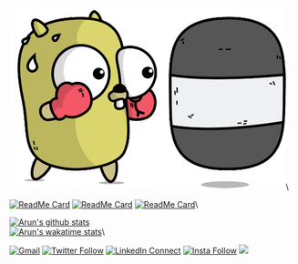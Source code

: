 ![image](https://github.com/arunsri7/arunsri7/blob/master/goGopher.gif)\

[![ReadMe Card](https://github-readme-stats.vercel.app/api/pin/?username=arunsri7&repo=farji)](https://github.com/arunsri7/Farji)
[![ReadMe Card](https://github-readme-stats.vercel.app/api/pin/?username=arjunmahishi&repo=sound-saber)](https://github.com/arjunmahishi/sound-saber)
[![ReadMe Card](https://github-readme-stats.vercel.app/api/pin/?username=arunsri7&repo=pushapp)](https://github.com/arunsri7/pushapp)\


[![Arun's github stats](https://github-readme-stats.vercel.app/api?username=arunsri7&count_private=true&show_icons=true&theme=dark)](https://github.com/anuraghazra/github-readme-stats)\
[![Arun's wakatime stats](https://github-readme-stats.vercel.app/api/wakatime?username=arunsri7)](https://github.com/anuraghazra/github-readme-stats)\


[![Gmail](https://img.shields.io/badge/%20-Send%20Mail-black?color=14171A&labelColor=ef5350&logo=gmail&logoColor=ffffff)](mailto:arun.i1997@gmail.com?subject=From%20GitHub&body=Hi,%20there.%20Found%20you%20via%20GitHub%20profile%20README.)
[![Twitter Follow](https://img.shields.io/badge/dynamic/json.svg?color=14171A&labelColor=37474f&logo=twitter&logoColor=4fc3f7&label=&query=%24[0].followers_count&url=https%3A%2F%2Fcdn.syndication.twimg.com%2Fwidgets%2Ffollowbutton%2Finfo.json%3Fscreen_names%3Darjunmahishi&suffix=%20Followers)](https://twitter.com/arunsri7)
[![LinkedIn Connect](https://img.shields.io/badge/%20-Connect-black?color=14171A&labelColor=212121&logo=linkedin&logoColor=ffffff)](https://www.linkedin.com/in/arun-iyer-412545154/)
[![Insta Follow](https://img.shields.io/badge/%20-Follow-black?color=14171A&labelColor=d81b60&logo=instagram&logoColor=ffffff)](https://www.instagram.com/arunsri7/)
![](https://komarev.com/ghpvc/?username=arunsri7)
